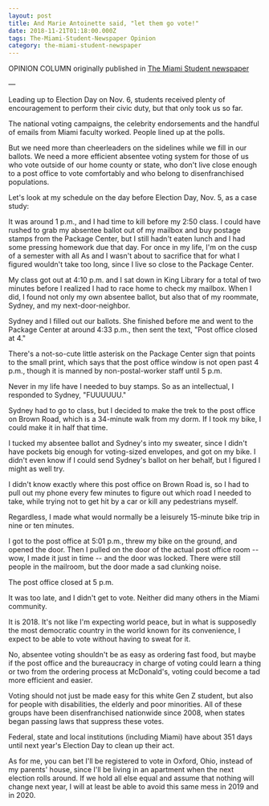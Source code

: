 ```yaml
---
layout: post
title: And Marie Antoinette said, "let them go vote!"
date: 2018-11-21T01:18:00.000Z
tags: The-Miami-Student-Newspaper Opinion
category: the-miami-student-newspaper
---
```

OPINION COLUMN originally published in [The Miami Student newspaper](https://www.miamistudent.net/article/2018/11/and-marie-antoinette-said-let-them-go-vote)

—

Leading up to Election Day on Nov. 6, students received plenty of encouragement to perform their civic duty, but that only took us so far.

The national voting campaigns, the celebrity endorsements and the handful of emails from Miami faculty worked. People lined up at the polls.

But we need more than cheerleaders on the sidelines while we fill in our ballots. We need a more efficient absentee voting system for those of us who vote outside of our home county or state, who don't live close enough to a post office to vote comfortably and who belong to disenfranchised populations.

Let's look at my schedule on the day before Election Day, Nov. 5, as a case study:

It was around 1 p.m., and I had time to kill before my 2:50 class. I could have rushed to grab my absentee ballot out of my mailbox and buy postage stamps from the Package Center, but I still hadn't eaten lunch and I had some pressing homework due that day. For once in my life, I'm on the cusp of a semester with all As and I wasn't about to sacrifice that for what I figured wouldn't take too long, since I live so close to the Package Center.

My class got out at 4:10 p.m. and I sat down in King Library for a total of two minutes before I realized I had to race home to check my mailbox. When I did, I found not only my own absentee ballot, but also that of my roommate, Sydney, and my next-door-neighbor.

Sydney and I filled out our ballots. She finished before me and went to the Package Center at around 4:33 p.m., then sent the text, "Post office closed at 4."

There's a not-so-cute little asterisk on the Package Center sign that points to the small print, which says that the post office window is not open past 4 p.m., though it is manned by non-postal-worker staff until 5 p.m.

Never in my life have I needed to buy stamps. So as an intellectual, I responded to Sydney, "FUUUUUU."

Sydney had to go to class, but I decided to make the trek to the post office on Brown Road, which is a 34-minute walk from my dorm. If I took my bike, I could make it in half that time.

I tucked my absentee ballot and Sydney's into my sweater, since I didn't have pockets big enough for voting-sized envelopes, and got on my bike. I didn't even know if I could send Sydney's ballot on her behalf, but I figured I might as well try.

I didn't know exactly where this post office on Brown Road is, so I had to pull out my phone every few minutes to figure out which road I needed to take, while trying not to get hit by a car or kill any pedestrians myself.

Regardless, I made what would normally be a leisurely 15-minute bike trip in nine or ten minutes.

I got to the post office at 5:01 p.m., threw my bike on the ground, and opened the door. Then I pulled on the door of the actual post office room -- wow, I made it just in time -- and the door was locked. There were still people in the mailroom, but the door made a sad clunking noise.

The post office closed at 5 p.m.

It was too late, and I didn't get to vote. Neither did many others in the Miami community.

It is 2018. It's not like I'm expecting world peace, but in what is supposedly the most democratic country in the world known for its convenience, I expect to be able to vote without having to sweat for it.

No, absentee voting shouldn't be as easy as ordering fast food, but maybe if the post office and the bureaucracy in charge of voting could learn a thing or two from the ordering process at McDonald's, voting could become a tad more efficient and easier.

Voting should not just be made easy for this white Gen Z student, but also for people with disabilities, the elderly and poor minorities. All of these groups have been disenfranchised nationwide since 2008, when states began passing laws that suppress these votes.

Federal, state and local institutions (including Miami) have about 351 days until next year's Election Day to clean up their act.

As for me, you can bet I'll be registered to vote in Oxford, Ohio, instead of my parents' house, since I'll be living in an apartment when the next election rolls around. If we hold all else equal and assume that nothing will change next year, I will at least be able to avoid this same mess in 2019 and in 2020.